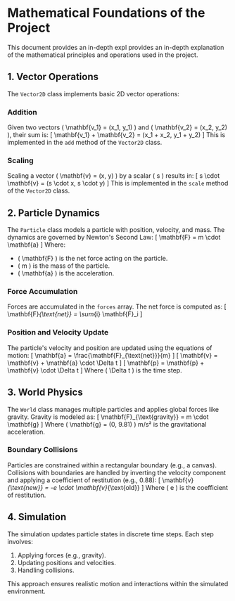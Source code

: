 # Mathematical Foundations of the Project

This document provides an in-depth expl provides an in-depth explanation of the mathematical principles and operations used in the project.

## 1. Vector Operations

The `Vector2D` class implements basic 2D vector operations:

### Addition
Given two vectors \( \mathbf{v_1} = (x_1, y_1) \) and \( \mathbf{v_2} = (x_2, y_2) \), their sum is:
\[
\mathbf{v_1} + \mathbf{v_2} = (x_1 + x_2, y_1 + y_2)
\]
This is implemented in the `add` method of the `Vector2D` class.

### Scaling
Scaling a vector \( \mathbf{v} = (x, y) \) by a scalar \( s \) results in:
\[
s \cdot \mathbf{v} = (s \cdot x, s \cdot y)
\]
This is implemented in the `scale` method of the `Vector2D` class.

## 2. Particle Dynamics

The `Particle` class models a particle with position, velocity, and mass. The dynamics are governed by Newton's Second Law:
\[
\mathbf{F} = m \cdot \mathbf{a}
\]
Where:
- \( \mathbf{F} \) is the net force acting on the particle.
- \( m \) is the mass of the particle.
- \( \mathbf{a} \) is the acceleration.

### Force Accumulation
Forces are accumulated in the `forces` array. The net force is computed as:
\[
\mathbf{F}_{\text{net}} = \sum_{i} \mathbf{F}_i
\]

### Position and Velocity Update
The particle's velocity and position are updated using the equations of motion:
\[
\mathbf{a} = \frac{\mathbf{F}_{\text{net}}}{m}
\]
\[
\mathbf{v} = \mathbf{v} + \mathbf{a} \cdot \Delta t
\]
\[
\mathbf{p} = \mathbf{p} + \mathbf{v} \cdot \Delta t
\]
Where \( \Delta t \) is the time step.

## 3. World Physics

The `World` class manages multiple particles and applies global forces like gravity. Gravity is modeled as:
\[
\mathbf{F}_{\text{gravity}} = m \cdot \mathbf{g}
\]
Where \( \mathbf{g} = (0, 9.81) \) m/s² is the gravitational acceleration.

### Boundary Collisions
Particles are constrained within a rectangular boundary (e.g., a canvas). Collisions with boundaries are handled by inverting the velocity component and applying a coefficient of restitution (e.g., 0.88):
\[
\mathbf{v}_{\text{new}} = -e \cdot \mathbf{v}_{\text{old}}
\]
Where \( e \) is the coefficient of restitution.

## 4. Simulation

The simulation updates particle states in discrete time steps. Each step involves:
1. Applying forces (e.g., gravity).
2. Updating positions and velocities.
3. Handling collisions.

This approach ensures realistic motion and interactions within the simulated environment.